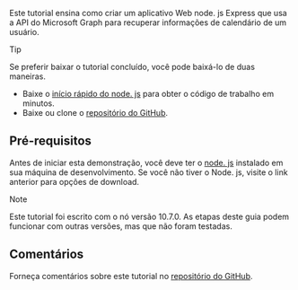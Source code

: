 <!-- markdownlint-disable MD002 MD041 -->

Este tutorial ensina como criar um aplicativo Web node. js Express que usa a API do Microsoft Graph para recuperar informações de calendário de um usuário.

> [!TIP]
> Se preferir baixar o tutorial concluído, você pode baixá-lo de duas maneiras.
>
> - Baixe o [início rápido do node. js](https://developer.microsoft.com/graph/quick-start?platform=option-node) para obter o código de trabalho em minutos.
> - Baixe ou clone o [repositório do GitHub](https://github.com/microsoftgraph/msgraph-training-nodeexpressapp).

## <a name="prerequisites"></a>Pré-requisitos

Antes de iniciar esta demonstração, você deve ter o [node. js](https://nodejs.org) instalado em sua máquina de desenvolvimento. Se você não tiver o Node. js, visite o link anterior para opções de download.

> [!NOTE]
> Este tutorial foi escrito com o nó versão 10.7.0. As etapas deste guia podem funcionar com outras versões, mas que não foram testadas.

## <a name="feedback"></a>Comentários

Forneça comentários sobre este tutorial no [repositório do GitHub](https://github.com/microsoftgraph/msgraph-training-nodeexpressapp).